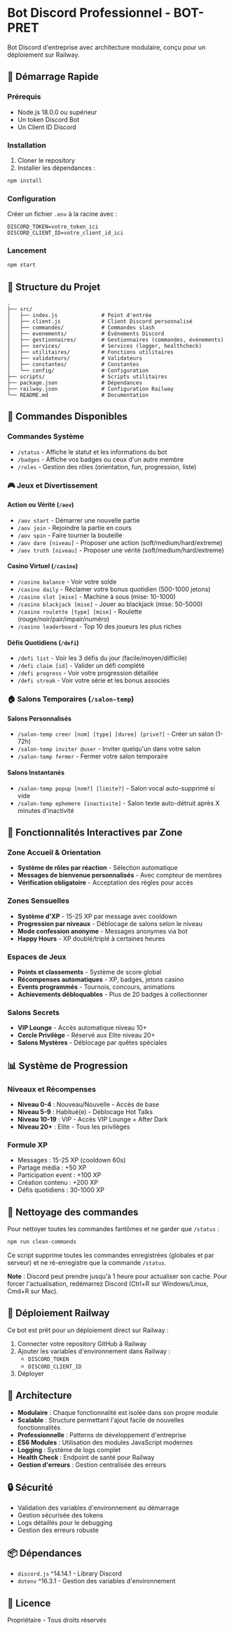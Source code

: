 # Bot Discord Professionnel - BOT-PRET

Bot Discord d'entreprise avec architecture modulaire, conçu pour un déploiement sur Railway.

## 🚀 Démarrage Rapide

### Prérequis

- Node.js 18.0.0 ou supérieur
- Un token Discord Bot
- Un Client ID Discord

### Installation

1. Cloner le repository
2. Installer les dépendances :
```bash
npm install
```

### Configuration

Créer un fichier `.env` à la racine avec :
```env
DISCORD_TOKEN=votre_token_ici
DISCORD_CLIENT_ID=votre_client_id_ici
```

### Lancement

```bash
npm start
```

## 📁 Structure du Projet

```
.
├── src/
│   ├── index.js              # Point d'entrée
│   ├── client.js             # Client Discord personnalisé
│   ├── commandes/            # Commandes slash
│   ├── evenements/           # Événements Discord
│   ├── gestionnaires/        # Gestionnaires (commandes, événements)
│   ├── services/             # Services (logger, healthcheck)
│   ├── utilitaires/          # Fonctions utilitaires
│   ├── validateurs/          # Validateurs
│   ├── constantes/           # Constantes
│   └── config/               # Configuration
├── scripts/                  # Scripts utilitaires
├── package.json              # Dépendances
├── railway.json              # Configuration Railway
└── README.md                 # Documentation
```

## 🤖 Commandes Disponibles

### Commandes Système
- `/status` - Affiche le statut et les informations du bot
- `/badges` - Affiche vos badges ou ceux d'un autre membre
- `/roles` - Gestion des rôles (orientation, fun, progression, liste)

### 🎮 Jeux et Divertissement

#### Action ou Vérité (`/aov`)
- `/aov start` - Démarrer une nouvelle partie
- `/aov join` - Rejoindre la partie en cours
- `/aov spin` - Faire tourner la bouteille
- `/aov dare [niveau]` - Proposer une action (soft/medium/hard/extreme)
- `/aov truth [niveau]` - Proposer une vérité (soft/medium/hard/extreme)

#### Casino Virtuel (`/casino`)
- `/casino balance` - Voir votre solde
- `/casino daily` - Réclamer votre bonus quotidien (500-1000 jetons)
- `/casino slot [mise]` - Machine à sous (mise: 10-1000)
- `/casino blackjack [mise]` - Jouer au blackjack (mise: 50-5000)
- `/casino roulette [type] [mise]` - Roulette (rouge/noir/pair/impair/numéro)
- `/casino leaderboard` - Top 10 des joueurs les plus riches

#### Défis Quotidiens (`/defi`)
- `/defi list` - Voir les 3 défis du jour (facile/moyen/difficile)
- `/defi claim [id]` - Valider un défi complété
- `/defi progress` - Voir votre progression détaillée
- `/defi streak` - Voir votre série et les bonus associés

### 🏠 Salons Temporaires (`/salon-temp`)

#### Salons Personnalisés
- `/salon-temp creer [nom] [type] [duree] [prive?]` - Créer un salon (1-72h)
- `/salon-temp inviter @user` - Inviter quelqu'un dans votre salon
- `/salon-temp fermer` - Fermer votre salon temporaire

#### Salons Instantanés
- `/salon-temp popup [nom?] [limite?]` - Salon vocal auto-supprimé si vide
- `/salon-temp ephemere [inactivite]` - Salon texte auto-détruit après X minutes d'inactivité

## 🎯 Fonctionnalités Interactives par Zone

### Zone Accueil & Orientation
- **Système de rôles par réaction** - Sélection automatique
- **Messages de bienvenue personnalisés** - Avec compteur de membres
- **Vérification obligatoire** - Acceptation des règles pour accès

### Zones Sensuelles
- **Système d'XP** - 15-25 XP par message avec cooldown
- **Progression par niveaux** - Déblocage de salons selon le niveau
- **Mode confession anonyme** - Messages anonymes via bot
- **Happy Hours** - XP doublé/triplé à certaines heures

### Espaces de Jeux
- **Points et classements** - Système de score global
- **Récompenses automatiques** - XP, badges, jetons casino
- **Events programmés** - Tournois, concours, animations
- **Achievements débloquables** - Plus de 20 badges à collectionner

### Salons Secrets
- **VIP Lounge** - Accès automatique niveau 10+
- **Cercle Privilège** - Réservé aux Elite niveau 20+
- **Salons Mystères** - Déblocage par quêtes spéciales

## 📊 Système de Progression

### Niveaux et Récompenses
- **Niveau 0-4** : Nouveau/Nouvelle - Accès de base
- **Niveau 5-9** : Habitué(e) - Déblocage Hot Talks
- **Niveau 10-19** : VIP - Accès VIP Lounge + After Dark
- **Niveau 20+** : Elite - Tous les privilèges

### Formule XP
- Messages : 15-25 XP (cooldown 60s)
- Partage média : +50 XP
- Participation event : +100 XP
- Création contenu : +200 XP
- Défis quotidiens : 30-1000 XP

## 🧹 Nettoyage des commandes

Pour nettoyer toutes les commandes fantômes et ne garder que `/status` :

```bash
npm run clean-commands
```

Ce script supprime toutes les commandes enregistrées (globales et par serveur) et ne ré-enregistre que la commande `/status`.

**Note** : Discord peut prendre jusqu'à 1 heure pour actualiser son cache. Pour forcer l'actualisation, redémarrez Discord (Ctrl+R sur Windows/Linux, Cmd+R sur Mac).

## 🚄 Déploiement Railway

Ce bot est prêt pour un déploiement direct sur Railway :

1. Connecter votre repository GitHub à Railway
2. Ajouter les variables d'environnement dans Railway :
   - `DISCORD_TOKEN`
   - `DISCORD_CLIENT_ID`
3. Déployer

## 📝 Architecture

- **Modulaire** : Chaque fonctionnalité est isolée dans son propre module
- **Scalable** : Structure permettant l'ajout facile de nouvelles fonctionnalités
- **Professionnelle** : Patterns de développement d'entreprise
- **ES6 Modules** : Utilisation des modules JavaScript modernes
- **Logging** : Système de logs complet
- **Health Check** : Endpoint de santé pour Railway
- **Gestion d'erreurs** : Gestion centralisée des erreurs

## 🔒 Sécurité

- Validation des variables d'environnement au démarrage
- Gestion sécurisée des tokens
- Logs détaillés pour le debugging
- Gestion des erreurs robuste

## 📦 Dépendances

- `discord.js` ^14.14.1 - Library Discord
- `dotenv` ^16.3.1 - Gestion des variables d'environnement

## 📄 Licence

Propriétaire - Tous droits réservés

<!-- Déploiement réparé le 06/07/2025 -->
<!-- Test de déploiement automatique - 07/01/2025 -->
<!-- Vérification webhook Railway -->
<!-- Déploiement automatique confirmé - 07/01/2025 ✅ -->
